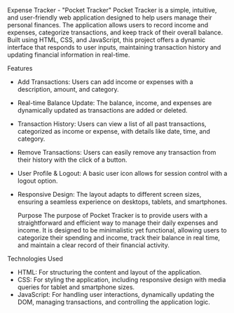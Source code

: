 Expense Tracker - "Pocket Tracker"
Pocket Tracker is a simple, intuitive, and user-friendly web application designed to help users manage their personal finances. The application allows users to record income and expenses, categorize transactions, and keep track of their overall balance. Built using HTML, CSS, and JavaScript, this project offers a dynamic interface that responds to user inputs, maintaining transaction history and updating financial information in real-time.

Features
- Add Transactions: Users can add income or expenses with a description, amount, and category.
- Real-time Balance Update: The balance, income, and expenses are dynamically updated as transactions are added or deleted.
- Transaction History: Users can view a list of all past transactions, categorized as income or expense, with details like date, time, and category.
- Remove Transactions: Users can easily remove any transaction from their history with the click of a button.
- User Profile & Logout: A basic user icon allows for session control with a logout option.
- Responsive Design: The layout adapts to different screen sizes, ensuring a seamless experience on desktops, tablets, and smartphones.

  Purpose
The purpose of Pocket Tracker is to provide users with a straightforward and efficient way to manage their daily expenses and income. It is designed to be minimalistic yet functional, allowing users to categorize their spending and income, track their balance in real time, and maintain a clear record of their financial activity.

Technologies Used
- HTML: For structuring the content and layout of the application.
- CSS: For styling the application, including responsive design with media queries for tablet and smartphone sizes.
- JavaScript: For handling user interactions, dynamically updating the DOM, managing transactions, and controlling the application logic.
